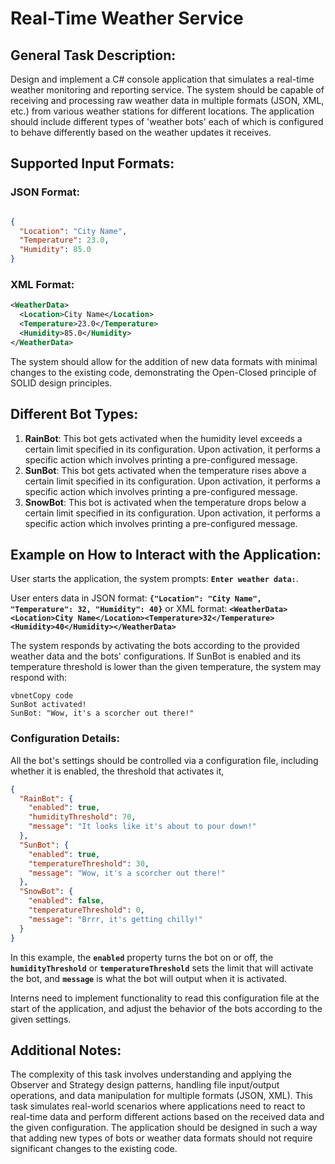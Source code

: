 # Real-Time Weather Service

## **General Task Description:**

Design and implement a C# console application that simulates a real-time weather monitoring and reporting service. The system should be capable of receiving and processing raw weather data in multiple formats (JSON, XML, etc.) from various weather stations for different locations. The application should include different types of 'weather bots' each of which is configured to behave differently based on the weather updates it receives.

## **Supported Input Formats:**

### **JSON Format**:

```json

{
  "Location": "City Name",
  "Temperature": 23.0,
  "Humidity": 85.0
}
```

### **XML Format**:

```xml
<WeatherData>
  <Location>City Name</Location>
  <Temperature>23.0</Temperature>
  <Humidity>85.0</Humidity>
</WeatherData>
```

The system should allow for the addition of new data formats with minimal changes to the existing code, demonstrating the Open-Closed principle of SOLID design principles.

## **Different Bot Types:**

1. **RainBot**: This bot gets activated when the humidity level exceeds a certain limit specified in its configuration. Upon activation, it performs a specific action which involves printing a pre-configured message.
2. **SunBot**: This bot gets activated when the temperature rises above a certain limit specified in its configuration. Upon activation, it performs a specific action which involves printing a pre-configured message.
3. **SnowBot**: This bot is activated when the temperature drops below a certain limit specified in its configuration. Upon activation, it performs a specific action which involves printing a pre-configured message.

## **Example on How to Interact with the Application:**

User starts the application, the system prompts: **`Enter weather data:`**.

User enters data in JSON format: **`{"Location": "City Name", "Temperature": 32, "Humidity": 40}`** or XML format: **`<WeatherData><Location>City Name</Location><Temperature>32</Temperature><Humidity>40</Humidity></WeatherData>`**

The system responds by activating the bots according to the provided weather data and the bots' configurations. If SunBot is enabled and its temperature threshold is lower than the given temperature, the system may respond with:

```vbnet
vbnetCopy code
SunBot activated!
SunBot: "Wow, it's a scorcher out there!"
```

### **Configuration Details:**

All the bot's settings should be controlled via a configuration file, including whether it is enabled, the threshold that activates it, 

```json
{
  "RainBot": {
    "enabled": true,
    "humidityThreshold": 70,
    "message": "It looks like it's about to pour down!"
  },
  "SunBot": {
    "enabled": true,
    "temperatureThreshold": 30,
    "message": "Wow, it's a scorcher out there!"
  },
  "SnowBot": {
    "enabled": false,
    "temperatureThreshold": 0,
    "message": "Brrr, it's getting chilly!"
  }
}
```

In this example, the **`enabled`** property turns the bot on or off, the **`humidityThreshold`** or **`temperatureThreshold`** sets the limit that will activate the bot, and **`message`** is what the bot will output when it is activated.

Interns need to implement functionality to read this configuration file at the start of the application, and adjust the behavior of the bots according to the given settings.

## **Additional Notes:**

The complexity of this task involves understanding and applying the Observer and Strategy design patterns, handling file input/output operations, and data manipulation for multiple formats (JSON, XML). This task simulates real-world scenarios where applications need to react to real-time data and perform different actions based on the received data and the given configuration. The application should be designed in such a way that adding new types of bots or weather data formats should not require significant changes to the existing code.
